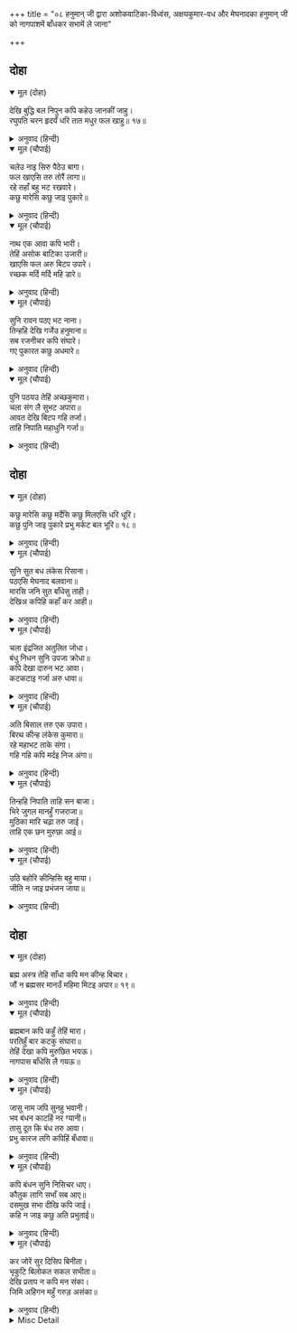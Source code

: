 +++
title = "०८ हनुमान् जी द्वारा अशोकवाटिका-विध्वंस, अक्षयकुमार-वध और मेघनादका हनुमान् जी को नागपाशमें बाँधकर सभामें ले जाना"

+++


## दोहा


<details open><summary>मूल (दोहा)</summary>

देखि बुद्धि बल निपुन कपि कहेउ जानकीं जाहु।  
रघुपति चरन हृदयँ धरि तात मधुर फल खाहु॥ १७॥
</details>

<details><summary>अनुवाद (हिन्दी)</summary>

हनुमान् जीको बुद्धि और बलमें निपुण देखकर जानकीजीने कहा—जाओ। हे तात! श्रीरघुनाथजीके चरणोंको हृदयमें धारण करके मीठे फल खाओ॥ १७॥
</details>

<details open><summary>मूल (चौपाई)</summary>

चलेउ नाइ सिरु पैठेउ बागा।  
फल खाएसि तरु तोरैं लागा॥  
रहे तहाँ बहु भट रखवारे।  
कछु मारेसि कछु जाइ पुकारे॥
</details>

<details><summary>अनुवाद (हिन्दी)</summary>

वे सीताजीको सिर नवाकर चले और बागमें घुस गये। फल खाये और वृक्षोंको तोड़ने लगे। वहाँ बहुत-से योद्धा रखवाले थे। उनमेंसे कुछको मार डाला और कुछने जाकर रावणसे पुकार की—॥ १॥
</details>

<details open><summary>मूल (चौपाई)</summary>

नाथ एक आवा कपि भारी।  
तेहिं असोक बाटिका उजारी॥  
खाएसि फल अरु बिटप उपारे।  
रच्छक मर्दि मर्दि महि डारे॥
</details>

<details><summary>अनुवाद (हिन्दी)</summary>

[और कहा—] हे नाथ! एक बड़ा भारी बंदर आया है। उसने अशोकवाटिका उजाड़ डाली। फल खाये, वृक्षोंको उखाड़ डाला और रखवालोंको मसल-मसलकर जमीनपर डाल दिया॥ २॥
</details>

<details open><summary>मूल (चौपाई)</summary>

सुनि रावन पठए भट नाना।  
तिन्हहि देखि गर्जेउ हनुमाना॥  
सब रजनीचर कपि संघारे।  
गए पुकारत कछु अधमारे॥
</details>

<details><summary>अनुवाद (हिन्दी)</summary>

यह सुनकर रावणने बहुत-से योद्धा भेजे। उन्हें देखकर हनुमान् जीने गर्जना की। हनुमान् जीने सब राक्षसोंको मार डाला, कुछ जो अधमरे थे, चिल्लाते हुए गये॥ ३॥
</details>

<details open><summary>मूल (चौपाई)</summary>

पुनि पठयउ तेहिं अच्छकुमारा।  
चला संग लै सुभट अपारा॥  
आवत देखि बिटप गहि तर्जा।  
ताहि निपाति महाधुनि गर्जा॥
</details>

<details><summary>अनुवाद (हिन्दी)</summary>

फिर रावणने अक्षयकुमारको भेजा। वह असंख्य श्रेष्ठ योद्धाओंको साथ लेकर चला। उसे आते देखकर हनुमान् जीने एक वृक्ष [हाथमें] लेकर ललकारा और उसे मारकर महाध्वनि (बड़े जोर) से गर्जना की॥ ४॥
</details>

## दोहा


<details open><summary>मूल (दोहा)</summary>

कछु मारेसि कछु मर्देसि कछु मिलएसि धरि धूरि।  
कछु पुनि जाइ पुकारे प्रभु मर्कट बल भूरि॥ १८॥
</details>

<details><summary>अनुवाद (हिन्दी)</summary>

उन्होंने सेनामें कुछको मार डाला और कुछको मसल डाला और कुछको पकड़-पकड़कर धूलमें मिला दिया। कुछने फिर जाकर पुकार की कि हे प्रभु! बंदर बहुत ही बलवान् है॥ १८॥
</details>

<details open><summary>मूल (चौपाई)</summary>

सुनि सुत बध लंकेस रिसाना।  
पठएसि मेघनाद बलवाना॥  
मारसि जनि सुत बाँधेसु ताही।  
देखिअ कपिहि कहाँ कर आही॥
</details>

<details><summary>अनुवाद (हिन्दी)</summary>

पुत्रका वध सुनकर रावण क्रोधित हो उठा और उसने [अपने जेठे पुत्र] बलवान् मेघनादको भेजा। (उससे कहा कि—) हे पुत्र! मारना नहीं; उसे बाँध लाना। उस बंदरको देखा जाय कि कहाँका है॥ १॥
</details>

<details open><summary>मूल (चौपाई)</summary>

चला इंद्रजित अतुलित जोधा।  
बंधु निधन सुनि उपजा क्रोधा॥  
कपि देखा दारुन भट आवा।  
कटकटाइ गर्जा अरु धावा॥
</details>

<details><summary>अनुवाद (हिन्दी)</summary>

इन्द्रको जीतनेवाला अतुलनीय योद्धा मेघनाद चला। भाईका मारा जाना सुन उसे क्रोध हो आया। हनुमान् जीने देखा कि अबकी भयानक योद्धा आया है। तब वे कटकटाकर गर्जे और दौड़े॥ २॥
</details>

<details open><summary>मूल (चौपाई)</summary>

अति बिसाल तरु एक उपारा।  
बिरथ कीन्ह लंकेस कुमारा॥  
रहे महाभट ताके संगा।  
गहि गहि कपि मर्दइ निज अंगा॥
</details>

<details><summary>अनुवाद (हिन्दी)</summary>

उन्होंने एक बहुत बड़ा वृक्ष उखाड़ लिया और [उसके प्रहारसे] लंकेश्वर रावणके पुत्र मेघनादको बिना रथका कर दिया (रथको तोड़कर उसे नीचे पटक दिया)। उसके साथ जो बड़े-बड़े योद्धा थे, उनको पकड़-पकड़कर हनुमान् जी अपने शरीरसे मसलने लगे॥ ३॥
</details>

<details open><summary>मूल (चौपाई)</summary>

तिन्हहि निपाति ताहि सन बाजा।  
भिरे जुगल मानहुँ गजराजा॥  
मुठिका मारि चढ़ा तरु जाई।  
ताहि एक छन मुरुछा आई॥
</details>

<details><summary>अनुवाद (हिन्दी)</summary>

उन सबको मारकर फिर मेघनादसे लड़ने लगे। [लड़ते हुए वे ऐसे मालूम होते थे] मानो दो गजराज (श्रेष्ठ हाथी) भिड़ गये हों। हनुमान् जी उसे एक घूँसा मारकर वृक्षपर जा चढ़े। उसको क्षणभरके लिये मूर्च्छा आ गयी॥ ४॥
</details>

<details open><summary>मूल (चौपाई)</summary>

उठि बहोरि कीन्हिसि बहु माया।  
जीति न जाइ प्रभंजन जाया॥
</details>

<details><summary>अनुवाद (हिन्दी)</summary>

फिर उठकर उसने बहुत माया रची; परन्तु पवनके पुत्र उससे जीते नहीं जाते॥ ५॥
</details>

## दोहा


<details open><summary>मूल (दोहा)</summary>

ब्रह्म अस्त्र तेहि साँधा कपि मन कीन्ह बिचार।  
जौं न ब्रह्मसर मानउँ महिमा मिटइ अपार॥ १९॥
</details>

<details><summary>अनुवाद (हिन्दी)</summary>

अन्तमें उसने ब्रह्मास्त्रका सन्धान (प्रयोग) किया, तब हनुमान् जी ने मनमें विचार किया कि यदि ब्रह्मास्त्रको नहीं मानता हूँ तो उसकी अपार महिमा मिट जायगी॥ १९॥
</details>

<details open><summary>मूल (चौपाई)</summary>

ब्रह्मबान कपि कहुँ तेहिं मारा।  
परतिहुँ बार कटकु संघारा॥  
तेहिं देखा कपि मुरुछित भयऊ।  
नागपास बाँधेसि लै गयऊ॥
</details>

<details><summary>अनुवाद (हिन्दी)</summary>

उसने हनुमान् जीको ब्रह्मबाण मारा, [जिसके लगते ही वे वृक्षसे नीचे गिर पड़े] परन्तु गिरते समय भी उन्होंने बहुत-सी सेना मार डाली। जब उसने देखा कि हनुमान् जी मूर्छित हो गये हैं, तब वह उनको नागपाशसे बाँधकर ले गया॥ १॥
</details>

<details open><summary>मूल (चौपाई)</summary>

जासु नाम जपि सुनहु भवानी।  
भव बंधन काटहिं नर ग्यानी॥  
तासु दूत कि बंध तरु आवा।  
प्रभु कारज लगि कपिहिं बँधावा॥
</details>

<details><summary>अनुवाद (हिन्दी)</summary>

[शिवजी कहते हैं—] हे भवानी! सुनो, जिनका नाम जपकर ज्ञानी (विवेकी) मनुष्य संसार (जन्म-मरण) के बन्धनको काट डालते हैं, उनका दूत कहीं बन्धनमें आ सकता है? किन्तु प्रभुके कार्यके लिये हनुमान् जीने स्वयं अपनेको बँधा लिया॥ २॥
</details>

<details open><summary>मूल (चौपाई)</summary>

कपि बंधन सुनि निसिचर धाए।  
कौतुक लागि सभाँ सब आए॥  
दसमुख सभा दीखि कपि जाई।  
कहि न जाइ कछु अति प्रभुताई॥
</details>

<details><summary>अनुवाद (हिन्दी)</summary>

बंदरका बाँधा जाना सुनकर राक्षस दौड़े और कौतुकके लिये (तमाशा देखनेके लिये) सब सभामें आये। हनुमान् जीने जाकर रावणकी सभा देखी। उसकी अत्यन्त प्रभुता (ऐश्वर्य) कुछ कही नहीं जाती॥ ३॥
</details>

<details open><summary>मूल (चौपाई)</summary>

कर जोरें सुर दिसिप बिनीता।  
भृकुटि बिलोकत सकल सभीता॥  
देखि प्रताप न कपि मन संका।  
जिमि अहिगन महुँ गरुड़ असंका॥
</details>

<details><summary>अनुवाद (हिन्दी)</summary>

देवता और दिक्पाल हाथ जोड़े बड़ी नम्रताके साथ भयभीत हुए सब रावणकी भौं ताक रहे हैं। (उसका रुख देख रहे हैं।) उसका ऐसा प्रताप देखकर भी हनुमान् जीके मनमें जरा भी डर नहीं हुआ। वे ऐसे निःशङ्क खड़े रहे जैसे सर्पोंके समूहमें गरुड़ निःशङ्क (निर्भय) रहते हैं॥ ४॥
</details>

<details><summary>Misc Detail</summary>


</details>
